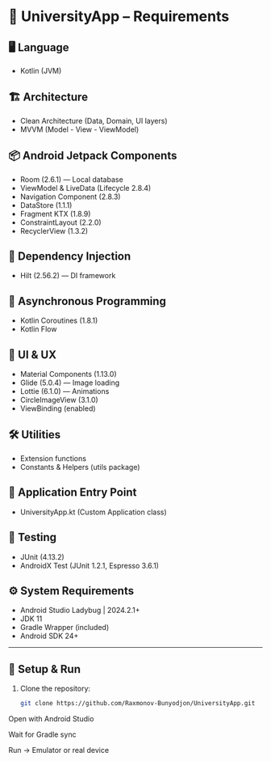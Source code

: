 # 📌 UniversityApp – Requirements

## 🖥 Language
- Kotlin (JVM)

## 🏗 Architecture
- Clean Architecture (Data, Domain, UI layers)
- MVVM (Model - View - ViewModel)

## 📦 Android Jetpack Components
- Room (2.6.1) — Local database
- ViewModel & LiveData (Lifecycle 2.8.4)
- Navigation Component (2.8.3)
- DataStore (1.1.1)
- Fragment KTX (1.8.9)
- ConstraintLayout (2.2.0)
- RecyclerView (1.3.2)

## 🧬 Dependency Injection
- Hilt (2.56.2) — DI framework

## 🔄 Asynchronous Programming
- Kotlin Coroutines (1.8.1)
- Kotlin Flow

## 🎨 UI & UX
- Material Components (1.13.0)
- Glide (5.0.4) — Image loading
- Lottie (6.1.0) — Animations
- CircleImageView (3.1.0)
- ViewBinding (enabled)

## 🛠 Utilities
- Extension functions
- Constants & Helpers (utils package)

## 🚀 Application Entry Point
- UniversityApp.kt (Custom Application class)

## 🧪 Testing
- JUnit (4.13.2)
- AndroidX Test (JUnit 1.2.1, Espresso 3.6.1)



## ⚙️ System Requirements
- Android Studio Ladybug | 2024.2.1+
- JDK 11
- Gradle Wrapper (included)
- Android SDK 24+

---

## 🚀 Setup & Run
1. Clone the repository:
   ```bash
   git clone https://github.com/Raxmonov-Bunyodjon/UniversityApp.git
Open with Android Studio

Wait for Gradle sync

Run → Emulator or real device